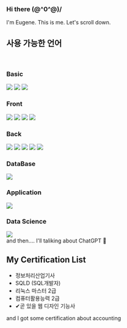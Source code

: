 ### Hi there \(@^0^@)/
I'm Eugene. This is me.
Let's scroll down.
<br/>
<h2>사용 가능한 언어</h2><br/>
<span>
  <h3>Basic</h3>
<img src="https://img.shields.io/badge/HTML-%23E34F26?style=for-the-badge&logo=html5&logoColor=white">
<img src="https://img.shields.io/badge/CSS-%231572B6?style=for-the-badge&logo=css3&logoColor=white">
<img src="https://img.shields.io/badge/javascript-%23F7DF1E?style=for-the-badge&logo=javascript&logoColor=black">
<br />
<h3>Front</h3>
<img src="https://img.shields.io/badge/React-%2361DAFB?style=for-the-badge&logo=react&logoColor=white">
<img src="https://img.shields.io/badge/Next-%23000000?style=for-the-badge&logo=next&logoColor=white">
<img src="https://img.shields.io/badge/Vue-%234FC08D?style=for-the-badge&logo=Vue&logoColor=black">
<img src="https://img.shields.io/badge/Vite-%23333333?style=for-the-badge&logo=vite&logoColor=white">
<br />
<h3>Back</h3>
<img src="https://img.shields.io/badge/Java-%23FF3333?style=for-the-badge&logo=java&logoColor=white">
<img src="https://img.shields.io/badge/JSP-%23FFD700?style=for-the-badge&logo=java&logoColor=white">
<img src="https://img.shields.io/badge/Spring_Boot-%236DB33F?style=for-the-badge&logo=spring-boot&logoColor=white">
<img src="https://img.shields.io/badge/Node-%23339933?style=for-the-badge&logo=node&logoColor=white">
<img src="https://img.shields.io/badge/Django-%23092E20?style=for-the-badge&logo=django&logoColor=white">
<br/>
<h3>DataBase</h3>
<img src="https://img.shields.io/badge/SQL-%230074C1?style=for-the-badge&logo=sqlite&logoColor=white">
<br />
<h3>Application</h3>
<img src="https://img.shields.io/badge/Android-%233DDC84?style=for-the-badge&logo=android&logoColor=white">
<h3>Data Science</h3>
<img src="https://img.shields.io/badge/Python-%233776AB?style=for-the-badge&logo=python&logoColor=white">
</span>
<br>
and then.... I'll taliking about ChatGPT 🤞

<h2>My Certification List</h2>
<ul>
  <li>정보처리산업기사</li>
  <li>SQLD (SQL개발자)</li>
  <li>리눅스 마스터 2급</li>
  <li>컴퓨터활용능력 2급</li>
  <li>✔곧 있을 웹 디자인 기능사</li>
</ul>
<p>and I got some certification about accounting</p>
<!--
**SeoEugene/SeoEugene** is a ✨ _special_ ✨ repository because its `README.md` (this file) appears on your GitHub profile.

Here are some ideas to get you started:

- 🔭 I’m currently working on ...

- 🌱 I’m currently learning ...

- 👯 I’m looking to collaborate on ...
- 🤔 I’m looking for help with ...
- 💬 Ask me about ...
- 📫 How to reach me: ...
- 😄 Pronouns: ...
- ⚡ Fun fact: ...
-->
